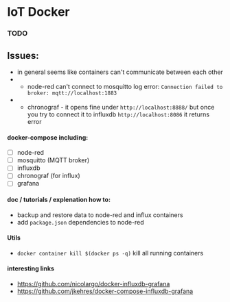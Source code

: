 # IoT Docker

### TODO

## Issues:

- in general seems like containers can't communicate between each other
- - node-red can't connect to mosquitto log error: `Connection failed to broker: mqtt://localhost:1883`
- - chronograf - it opens fine under `http://localhost:8888/` but once you try to connect it to influxdb `http://localhost:8086` it returns error

#### docker-compose including:

- [ ] node-red
- [ ] mosquitto (MQTT broker)
- [ ] influxdb
- [ ] chronograf (for influx)
- [ ] grafana

#### doc / tutorials / explenation how to:

- backup and restore data to node-red and influx containers
- add `package.json` dependencies to node-red

#### Utils

- `docker container kill $(docker ps -q)` kill all running containers

#### interesting links

- https://github.com/nicolargo/docker-influxdb-grafana
- https://github.com/jkehres/docker-compose-influxdb-grafana
